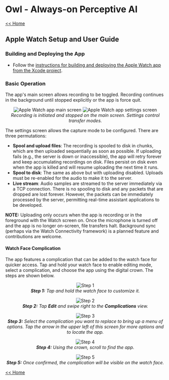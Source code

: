 # Owl - Always-on Perceptive AI

[<< Home](../README.md)

## Apple Watch Setup and User Guide

### Building and Deploying the App

- Follow the [instructions for building and deploying the Apple Watch app from the Xcode project](ios_instructions.md).

### Basic Operation

The app's main screen allows recording to be toggled. Recording continues in the background until stopped explicitly or the app is force quit.

<p align="center">
<img alt="Apple Watch app main screen" src="../docs/images/apple_watch/content_view.png"> <img alt="Apple Watch app settings screen" src="../docs/images/apple_watch/settings_view.png"><br>
<i>Recording is initiated and stopped on the main screen. Settings control transfer modes.</i>
</p>

The settings screen allows the capture mode to be configured. There are three permutations:

- **Spool and upload files**: The recording is spooled to disk in chunks, which are then uploaded sequentially as soon as possible. If uploading fails (e.g., the server is down or inaccessible), the app will retry forever and keep accumulating recordings on disk. Files persist on disk even when the app is killed and will resume uploading the next time it runs.
- **Spool to disk**: The same as above but with uploading disabled. Uploads must be re-enabled for the audio to make it to the server.
- **Live stream**: Audio samples are streamed to the server immediately via a TCP connection. There is no spooling to disk and any packets that are dropped are lost forever. However, the packets can be immediately processed by the server, permitting real-time assistant applications to be developed.

**NOTE:** Uploading only occurs when the app is recording or in the foreground with the Watch screen on. Once the microphone is turned off and the app is no longer on-screen, file transfers halt. Background sync (perhaps via the Watch Connectivity framework) is a planned feature and contributions are welcome.

#### Watch Face Complication

The app features a complication that can be added to the watch face for quicker access. Tap and hold your watch face to enable editing mode,
select a complication, and choose the app using the digital crown. The steps are shown below.

<p align="center">
<img alt="Step 1" src="../docs/images/apple_watch/complication_1.jpg"><br>
<i><b>Step 1:</b> Tap and hold the watch face to customize it.</i>
</p>

<p align="center">
<img alt="Step 2" src="../docs/images/apple_watch/complication_2.jpg"><br>
<i><b>Step 2:</b> Tap <b>Edit</b> and swipe right to the <b>Complications</b> view.</i>
</p>

<p align="center">
<img alt="Step 3" src="../docs/images/apple_watch/complication_3.jpg"><br>
<i><b>Step 3:</b> Select the complication you want to replace to bring up a menu of options. Tap the arrow in the upper left of this screen for more options and to locate the app.</i>
</p>


<p align="center">
<img alt="Step 4" src="../docs/images/apple_watch/complication_4.jpg"><br>
<i><b>Step 4:</b> Using the crown, scroll to find the app.</i>
</p>

<p align="center">
<img alt="Step 5" src="../docs/images/apple_watch/complication_5.jpg"><br>
<i><b>Step 5:</b> Once confirmed, the complication will be visible on the watch face.</i>
</p>

[<< Home](../README.md)
